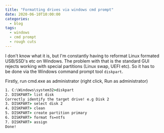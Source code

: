 ```yaml
---
title: "Formatting drives via windows cmd prompt"
date: 2020-06-10T10:00:00
categories:
  - blog
tags:
  - windows
  - cmd prompt
  - rough cuts
---
```


I don't know what it is, but I'm constantly having to reformat Linux formated USB/SSD's etc on Windows. The problem with that is the standard GUI rejects working with special partitions (Linux swap, UEFI etc). So it has to be done via the Windows command prompt tool `diskpart`.

Firstly, run cmd.exe as administrator (right click, Run as administrator)
```cmd
1. C:\Windows\system32>diskpart
2. DISKPART> list disk
Correctly identify the target drive! e.g Disk 2
3. DISKPART> select disk 2
4. DISKPART> clean
5. DISKPART> create partition primary
6. DISKPART> format fs=ntfs
7. DISKPART> assign
Done!
```

